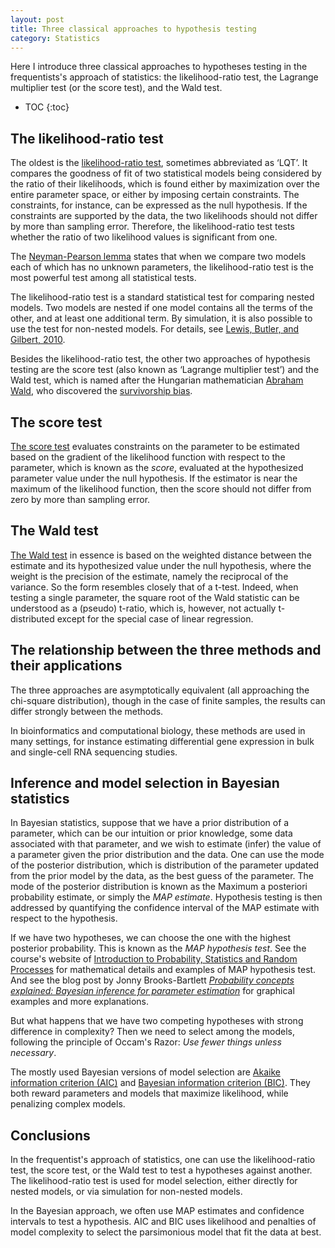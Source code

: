 ```yaml
---
layout: post
title: Three classical approaches to hypothesis testing
category: Statistics
---
```


Here I introduce three classical approaches to hypotheses testing in the
frequentists's approach of statistics: the likelihood-ratio test, the Lagrange
multiplier test (or the score test), and the Wald test.

* TOC
{:toc}

## The likelihood-ratio test

The oldest is the [likelihood-ratio
test](https://en.wikipedia.org/wiki/Likelihood-ratio_test), sometimes
abbreviated as &lsquo;LQT&rsquo;. It compares the goodness of fit of two
statistical models being considered by the ratio of their likelihoods, which is
found either by maximization over the entire parameter space, or either by
imposing certain constraints. The constraints, for instance, can be expressed as
the null hypothesis. If the constraints are supported by the data, the two
likelihoods should not differ by more than sampling error. Therefore, the
likelihood-ratio test tests whether the ratio of two likelihood values is
significant from one.

The [Neyman-Pearson
lemma](https://en.wikipedia.org/wiki/Neyman%E2%80%93Pearson_lemma) states that
when we compare two models each of which has no unknown parameters, the
likelihood-ratio test is the most powerful test among all statistical tests.

The likelihood-ratio test is a standard statistical test for comparing nested
models. Two models are nested if one model contains all the terms of the other,
and at least one additional term. By simulation, it is also possible to use the
test for non-nested models. For details, see [Lewis, Butler, and Gilbert,
2010](https://besjournals.onlinelibrary.wiley.com/doi/full/10.1111/j.2041-210X.2010.00063.x).

Besides the likelihood-ratio test, the other two approaches of hypothesis
testing are the score test (also known as &lsquo;Lagrange multiplier
test&rsquo;) and the Wald test, which is named after the Hungarian mathematician
[Abraham Wald](https://en.wikipedia.org/wiki/Abraham_Wald), who discovered the
[survivorship bias](https://en.wikipedia.org/wiki/Survivorship_bias).

## The score test

[The score test](https://en.wikipedia.org/wiki/Lagrange_multiplier_test)
evaluates constraints on the parameter to be estimated based on the gradient of
the likelihood function with respect to the parameter, which is known as the
*score*, evaluated at the hypothesized parameter value under the null
hypothesis. If the estimator is near the maximum of the likelihood function,
then the score should not differ from zero by more than sampling error.

## The Wald test

[The Wald test](https://en.wikipedia.org/wiki/Wald_test) in essence is based on
the weighted distance between the estimate and its hypothesized value under the
null hypothesis, where the weight is the precision of the estimate, namely the
reciprocal of the variance. So the form resembles closely that of a t-test.
Indeed, when testing a single parameter, the square root of the Wald statistic
can be understood as a (pseudo) t-ratio, which is, however, not actually
t-distributed except for the special case of linear regression.

## The relationship between the three methods and their applications

The three approaches are asymptotically equivalent (all approaching the
chi-square distribution), though in the case of finite samples, the results can
differ strongly between the methods.

In bioinformatics and computational biology, these methods are used in many
settings, for instance estimating differential gene expression in bulk and
single-cell RNA sequencing studies.

## Inference and model selection in Bayesian statistics

In Bayesian statistics, suppose that we have a prior distribution of a
parameter, which can be our intuition or prior knowledge, some data associated
with that parameter, and we wish to estimate (infer) the value of a parameter
given the prior distribution and the data. One can use the mode of the posterior
distribution, which is distribution of the parameter updated from the prior
model by the data, as the best guess of the parameter. The mode of the posterior
distribution is known as the Maximum a posteriori probability estimate, or
simply the *MAP estimate*. Hypothesis testing is then addressed by quantifying
the confidence interval of the MAP estimate with respect to the hypothesis.

If we have two hypotheses, we can choose the one with the highest posterior
probability. This is known as the *MAP hypothesis test*. See the course's
website of [Introduction to Probability, Statistics and Random
Processes](https://www.probabilitycourse.com/chapter9/9_1_8_bayesian_hypothesis_testing.php)
for mathematical details and examples of MAP hypothesis test. And see the blog
post by Jonny Brooks-Bartlett [*Probability concepts explained: Bayesian
inference for parameter
estimation*](https://towardsdatascience.com/probability-concepts-explained-bayesian-inference-for-parameter-estimation-90e8930e5348)
for graphical examples and more explanations.

But what happens that we have two competing hypotheses with strong difference in
complexity? Then we need to select among the models, following the principle of
Occam's Razor: *Use fewer things unless necessary*.

The mostly used Bayesian versions of model selection are [Akaike information
criterion (AIC)](https://en.wikipedia.org/wiki/Akaike_information_criterion) and
[Bayesian information criterion (BIC)](Bayesian_information_criterion). They
both reward parameters and models that maximize likelihood, while penalizing
complex models.

## Conclusions

In the frequentist's approach of statistics, one can use the likelihood-ratio
test, the score test, or the Wald test to test a hypotheses against another. The
likelihood-ratio test is used for model selection, either directly for nested
models, or via simulation for non-nested models.

In the Bayesian approach, we often use MAP estimates and confidence intervals to
test a hypothesis. AIC and BIC uses likelihood and penalties of model complexity
to select the parsimonious model that fit the data at best.
